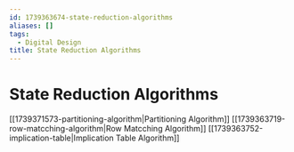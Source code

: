 ```yaml
---
id: 1739363674-state-reduction-algorithms
aliases: []
tags:
  - Digital Design
title: State Reduction Algorithms
---
```


# State Reduction Algorithms
[[1739371573-partitioning-algorithm|Partitioning Algorithm]]
[[1739363719-row-matcching-algorithm|Row Matcching Algorithm]]
[[1739363752-implication-table|Implication Table Algorithm]]
